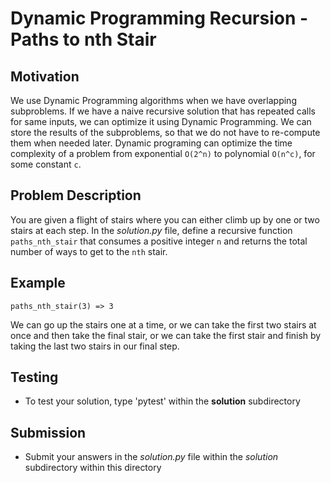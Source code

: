 # Dynamic Programming Recursion - Paths to nth Stair

## Motivation
We use Dynamic Programming algorithms when we have overlapping subproblems. If we have a naive recursive solution that has repeated calls for same inputs, we can optimize it using Dynamic Programming. We can store the results of the subproblems, so that we do not have to re-compute them when needed later.
Dynamic programing can optimize the time complexity of a problem from exponential `O(2^n)` to polynomial `O(n^c)`, for some constant `c`.

## Problem Description
You are given a flight of stairs where you can either climb up by one or two stairs at each step. In the *solution.py* file, define a recursive function `paths_nth_stair` that consumes a positive integer `n` and returns the total number of ways to get to the `nth` stair. 

## Example
```
paths_nth_stair(3) => 3
```
We can go up the stairs one at a time, or we can take the first two stairs at once and then take the final stair, or we can take the first stair and finish by taking the last two stairs in our final step.

## Testing
* To test your solution, type 'pytest' within the **solution** subdirectory

## Submission
* Submit your answers in the *solution.py* file within the *solution* subdirectory within this directory
